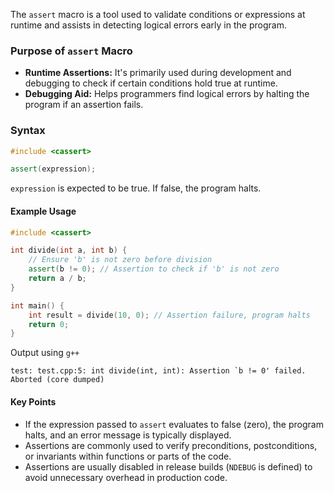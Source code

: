 [//]: # (### Using the assert Macro to Validate Expressions)

The `assert` macro  is a  tool used to validate conditions or expressions at runtime and assists in detecting logical errors early in the program.

### Purpose of `assert` Macro

- **Runtime Assertions:** It's primarily used during development and debugging to check if certain conditions hold true at runtime.
- **Debugging Aid:** Helps programmers find logical errors by halting the program if an assertion fails.

### Syntax

```cpp
#include <cassert>

assert(expression);
```

`expression` is expected to be true. If false, the program halts.

#### Example Usage

```cpp
#include <cassert>

int divide(int a, int b) {
    // Ensure 'b' is not zero before division
    assert(b != 0); // Assertion to check if 'b' is not zero
    return a / b;
}

int main() {
    int result = divide(10, 0); // Assertion failure, program halts
    return 0;
}
```

Output using `g++`

```
test: test.cpp:5: int divide(int, int): Assertion `b != 0' failed.
Aborted (core dumped)
```

#### Key Points

- If the expression passed to `assert` evaluates to false (zero), the program halts, and an error message is typically displayed.
- Assertions are commonly used to verify preconditions, postconditions, or invariants within functions or parts of the code.
- Assertions are usually disabled in release builds (`NDEBUG` is defined) to avoid unnecessary overhead in production code.
